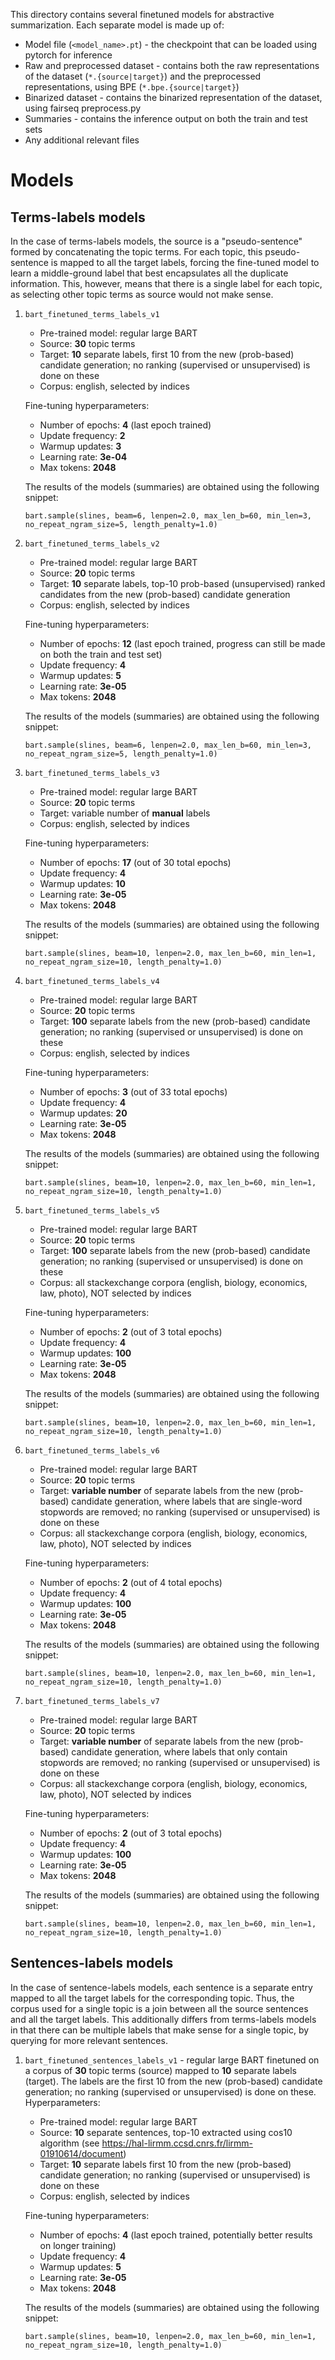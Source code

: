 This directory contains several finetuned models for abstractive summarization. Each separate model is made up of:
* Model file (`<model_name>.pt`) - the checkpoint that can be loaded using pytorch for inference
* Raw and preprocessed dataset - contains both the raw representations of the dataset (`*.{source|target}`) and the preprocessed representations, using BPE (`*.bpe.{source|target}`)
* Binarized dataset - contains the binarized representation of the dataset, using fairseq preprocess.py
* Summaries - contains the inference output on both the train and test sets
* Any additional relevant files

# Models

## Terms-labels models

In the case of terms-labels models, the source is a "pseudo-sentence" formed by concatenating the topic terms. For each topic, this pseudo-sentence is mapped to all the target labels, forcing the fine-tuned model to learn a middle-ground label that best encapsulates all the duplicate information. This, however, means that there is a single label for each topic, as selecting other topic terms as source would not make sense.

1. `bart_finetuned_terms_labels_v1`
    * Pre-trained model: regular large BART
    * Source: **30** topic terms
    * Target: **10** separate labels, first 10 from the new (prob-based) candidate generation; no ranking (supervised or unsupervised) is done on these
    * Corpus: english, selected by indices
    
    Fine-tuning hyperparameters:
	* Number of epochs: **4** (last epoch trained)
	* Update frequency: **2**
	* Warmup updates: **3**
	* Learning rate: **3e-04**
	* Max tokens: **2048**
	
	The results of the models (summaries) are obtained using the following snippet:
    ```
    bart.sample(slines, beam=6, lenpen=2.0, max_len_b=60, min_len=3, no_repeat_ngram_size=5, length_penalty=1.0)
	```

2. `bart_finetuned_terms_labels_v2`
    * Pre-trained model: regular large BART
    * Source: **20** topic terms
    * Target: **10** separate labels, top-10 prob-based (unsupervised) ranked candidates from the new (prob-based) candidate generation
    * Corpus: english, selected by indices

    Fine-tuning hyperparameters:
	* Number of epochs: **12** (last epoch trained, progress can still be made on both the train and test set)
	* Update frequency: **4**
	* Warmup updates: **5**
	* Learning rate: **3e-05**
	* Max tokens: **2048**
	
    The results of the models (summaries) are obtained using the following snippet:
    ```
    bart.sample(slines, beam=6, lenpen=2.0, max_len_b=60, min_len=3, no_repeat_ngram_size=5, length_penalty=1.0)
    ```

3. `bart_finetuned_terms_labels_v3`
    * Pre-trained model: regular large BART
    * Source: **20** topic terms
    * Target: variable number of **manual** labels
    * Corpus: english, selected by indices

    Fine-tuning hyperparameters:	
	* Number of epochs: **17** (out of 30 total epochs)
	* Update frequency: **4**
	* Warmup updates: **10**
	* Learning rate: **3e-05**
	* Max tokens: **2048**
	
    The results of the models (summaries) are obtained using the following snippet:
    ```
    bart.sample(slines, beam=10, lenpen=2.0, max_len_b=60, min_len=1, no_repeat_ngram_size=10, length_penalty=1.0)
    ```
   
4. `bart_finetuned_terms_labels_v4`
    * Pre-trained model: regular large BART
    * Source: **20** topic terms
    * Target: **100** separate labels from the new (prob-based) candidate generation; no ranking (supervised or unsupervised) is done on these
    * Corpus: english, selected by indices

    Fine-tuning hyperparameters:
	* Number of epochs: **3** (out of 33 total epochs)
	* Update frequency: **4**
	* Warmup updates: **20**
	* Learning rate: **3e-05**
	* Max tokens: **2048**
	
    The results of the models (summaries) are obtained using the following snippet:
    ```
    bart.sample(slines, beam=10, lenpen=2.0, max_len_b=60, min_len=1, no_repeat_ngram_size=10, length_penalty=1.0)
    ```

5. `bart_finetuned_terms_labels_v5`
    * Pre-trained model: regular large BART
    * Source: **20** topic terms
    * Target: **100** separate labels from the new (prob-based) candidate generation; no ranking (supervised or unsupervised) is done on these
    * Corpus: all stackexchange corpora (english, biology, economics, law, photo), NOT selected by indices

    Fine-tuning hyperparameters:
	* Number of epochs: **2** (out of 3 total epochs)
	* Update frequency: **4**
	* Warmup updates: **100**
	* Learning rate: **3e-05**
	* Max tokens: **2048**
	
    The results of the models (summaries) are obtained using the following snippet:
    ```
    bart.sample(slines, beam=10, lenpen=2.0, max_len_b=60, min_len=1, no_repeat_ngram_size=10, length_penalty=1.0)
    ```

6. `bart_finetuned_terms_labels_v6`
    * Pre-trained model: regular large BART
    * Source: **20** topic terms
    * Target: **variable number** of separate labels from the new (prob-based) candidate generation, where labels that are single-word stopwords are removed; no ranking (supervised or unsupervised) is done on these
    * Corpus: all stackexchange corpora (english, biology, economics, law, photo), NOT selected by indices

    Fine-tuning hyperparameters:
    * Number of epochs: **2** (out of 4 total epochs)
    * Update frequency: **4**
    * Warmup updates: **100**
    * Learning rate: **3e-05**
    * Max tokens: **2048**
    
    The results of the models (summaries) are obtained using the following snippet:
    ```
    bart.sample(slines, beam=10, lenpen=2.0, max_len_b=60, min_len=1, no_repeat_ngram_size=10, length_penalty=1.0)
    ```

7. `bart_finetuned_terms_labels_v7`
    * Pre-trained model: regular large BART
    * Source: **20** topic terms
    * Target: **variable number** of separate labels from the new (prob-based) candidate generation, where labels that only contain stopwords are removed; no ranking (supervised or unsupervised) is done on these
    * Corpus: all stackexchange corpora (english, biology, economics, law, photo), NOT selected by indices

    Fine-tuning hyperparameters:
    * Number of epochs: **2** (out of 3 total epochs)
    * Update frequency: **4**
    * Warmup updates: **100**
    * Learning rate: **3e-05**
    * Max tokens: **2048**
    
    The results of the models (summaries) are obtained using the following snippet:
    ```
    bart.sample(slines, beam=10, lenpen=2.0, max_len_b=60, min_len=1, no_repeat_ngram_size=10, length_penalty=1.0)
    ```

## Sentences-labels models

In the case of sentence-labels models, each sentence is a separate entry mapped to all the target labels for the corresponding topic. Thus, the corpus used for a single topic is a join between all the source sentences and all the target labels. This additionally differs from terms-labels models in that there can be multiple labels that make sense for a single topic, by querying for more relevant sentences.

1. `bart_finetuned_sentences_labels_v1` - regular large BART finetuned on a corpus of **30** topic terms (source) mapped to **10** separate labels (target). The labels are the first 10 from the new (prob-based) candidate generation; no ranking (supervised or unsupervised) is done on these. Hyperparameters:
    * Pre-trained model: regular large BART
    * Source: **10** separate sentences, top-10 extracted using cos10 algorithm (see https://hal-lirmm.ccsd.cnrs.fr/lirmm-01910614/document)
    * Target: **10** separate labels first 10 from the new (prob-based) candidate generation; no ranking (supervised or unsupervised) is done on these
    * Corpus: english, selected by indices

    Fine-tuning hyperparameters:	
	* Number of epochs: **4** (last epoch trained, potentially better results on longer training)
	* Update frequency: **4**
	* Warmup updates: **5**
	* Learning rate: **3e-05**
	* Max tokens: **2048**
	
    The results of the models (summaries) are obtained using the following snippet:
    ```
    bart.sample(slines, beam=10, lenpen=2.0, max_len_b=60, min_len=1, no_repeat_ngram_size=10, length_penalty=1.0)
    ```
